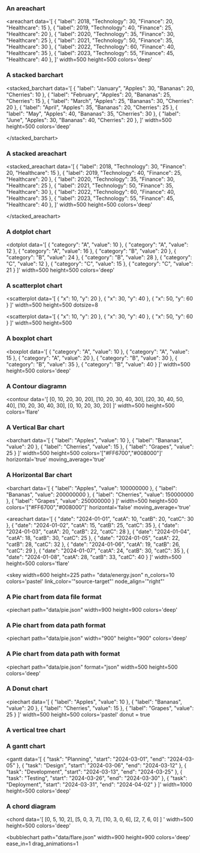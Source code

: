 
### An areachart 


<areachart
data='[
  { "label": 2018, "Technology": 30, "Finance": 20, "Healthcare": 15 },
  { "label": 2019, "Technology": 40, "Finance": 25, "Healthcare": 20 },
  { "label": 2020, "Technology": 35, "Finance": 30, "Healthcare": 25 },
  { "label": 2021, "Technology": 50, "Finance": 35, "Healthcare": 30 },
  { "label": 2022, "Technology": 60, "Finance": 40, "Healthcare": 35 },
  { "label": 2023, "Technology": 55, "Finance": 45, "Healthcare": 40 },
]'
  width=500
  height=500
  colors='deep'
>
</areachart>



### A stacked barchart 


<stacked_barchart
data='[
  { "label": "January",  "Apples": 30, "Bananas": 20, "Cherries": 10 },
  { "label": "February", "Apples": 20, "Bananas": 25, "Cherries": 15 },
  { "label": "March",    "Apples": 25, "Bananas": 30, "Cherries": 20 },
  { "label": "April",    "Apples": 35, "Bananas": 20, "Cherries": 25 },
  { "label": "May",      "Apples": 40, "Bananas": 35, "Cherries": 30 },
  { "label": "June",     "Apples": 30, "Bananas": 40, "Cherries": 20 },
]'
  width=500
  height=500
  colors='deep'
>
</stacked_barchart>





### A stacked areachart 


<stacked_areachart
data='[
  { "label": 2018, "Technology": 30, "Finance": 20, "Healthcare": 15 },
  { "label": 2019, "Technology": 40, "Finance": 25, "Healthcare": 20 },
  { "label": 2020, "Technology": 35, "Finance": 30, "Healthcare": 25 },
  { "label": 2021, "Technology": 50, "Finance": 35, "Healthcare": 30 },
  { "label": 2022, "Technology": 60, "Finance": 40, "Healthcare": 35 },
  { "label": 2023, "Technology": 55, "Finance": 45, "Healthcare": 40 },
]'
  width=500
  height=500
  colors='deep'
>
</stacked_areachart>




### A dotplot chart 


<dotplot
data='[
    { "category": "A", "value": 10 },
    { "category": "A", "value": 12 },
    { "category": "A", "value": 16 },
    { "category": "B", "value": 20 },
    { "category": "B", "value": 24 },
    { "category": "B", "value": 28 },
    { "category": "C", "value": 12 },
    { "category": "C", "value": 15 },
    { "category": "C", "value": 21 }
]'
     width=500
  height=500
  colors='deep'
>
</dotplot>




### A scatterplot chart 


<scatterplot
data='[
     { "x": 10, "y": 20 },
  { "x": 30, "y": 40 },
  { "x": 50, "y": 60 }
]'
     width=500
  height=500
  dotsize=8
>
</scatterplot>

<scatterplot
data='[
     { "x": 10, "y": 20 },
  { "x": 30, "y": 40 },
  { "x": 50, "y": 60 }
]'
    width=500
  height=500
>
</scatterplot>



### A boxplot chart 


<boxplot
data='[
   { "category": "A", "value": 10 },
  { "category": "A", "value": 15 },
  { "category": "A", "value": 20 },
  { "category": "B", "value": 30 },
  { "category": "B", "value": 35 },
  { "category": "B", "value": 40 }
]'
     width=500
  height=500
  colors='deep'
>
</boxplot>



### A Contour diagramn


<contour
data='[
  [0, 10, 20, 30, 20],
  [10, 20, 30, 40, 30],
  [20, 30, 40, 50, 40],
  [10, 20, 30, 40, 30],
  [0, 10, 20, 30, 20]
]'
   width=500
  height=500
  colors='flare'
>
</contour>


### A Vertical Bar chart



<barchart
  data='[
    { "label": "Apples", "value": 10 },
    { "label": "Bananas", "value": 20 },
    { "label": "Cherries", "value": 15 },
    { "label": "Grapes", "value": 25 }
  ]'
  width=500
  height=500
  colors='["#FF6700","#008000"]'
  horizontal='true'
  moving_average='true'
>
</barchart>




### A Horizontal Bar chart



<barchart
data='[
  { "label": "Apples", "value": 100000000 },
  { "label": "Bananas", "value": 200000000 },
  { "label": "Cherries", "value": 150000000 },
  { "label": "Grapes", "value": 250000000 }
]'
  width=500
  height=500
  colors='["#FF6700","#008000"]'
  horizontal='false'
  moving_average='true'
>
</barchart>




<areachart
data='[
  { "date": "2024-01-01", "catA": 10, "catB": 20, "catC": 30 },
  { "date": "2024-01-02", "catA": 15, "catB": 25, "catC": 35 },
  { "date": "2024-01-03", "catA": 20, "catB": 22, "catC": 28 },
  { "date": "2024-01-04", "catA": 18, "catB": 30, "catC": 25 },
  { "date": "2024-01-05", "catA": 22, "catB": 28, "catC": 32 },
  { "date": "2024-01-06", "catA": 19, "catB": 26, "catC": 29 },
  { "date": "2024-01-07", "catA": 24, "catB": 30, "catC": 35 },
  { "date": "2024-01-08", "catA": 28, "catB": 33, "catC": 40 }
]'
  width=500
  height=500
  colors='flare'
>
</areachart>


<skey
 path= "data/std_focus.json"
    link_color='"target"'
    colors='cc.glasbey'
    width=1000
  height=500>
</skey>



<skey
  width=600
  height=225
  path= "data/energy.json"
  n_colors=10
  colors='pastel'
  link_color='"source-target"'
  node_align='"right"'
>
</skey>



### A Pie chart from data file format


<piechart
  path="data/pie.json"
  width=900
  height=900
  colors='deep'
>
</piechart>



### A Pie chart from data path format


<piechart
  path="data/pie.json"
  width="900"
  height="900"
  colors='deep'
>
</piechart>



### A Pie chart from data path with format


<piechart
  path="data/pie.json"
  format="json"
  width=500
  height=500
  colors='deep'
>
</piechart>






### A Donut chart


<piechart
data='[
  { "label": "Apples", "value": 10 },
  { "label": "Bananas", "value": 20 },
  { "label": "Cherries", "value": 15 },
  { "label": "Grapes", "value": 25 }
]'
  width=500
  height=500
  colors='pastel'
  donut = true
>
</piechart>



### A vertical tree chart

<tree
    data='{
    "name": "root",
    "children": [
            { "name": "A", "value": 10 },
            { "name": "B", "value": 20 },
            { "name": "C", "children": [
                { "name": "C1", "value": 10 },
                { "name": "C2", "value": 5 },
                { "name": "C3", "value": 15 }
            ]},
            { "name": "D", "value": 40 }
        ]
    }
    '
    width=1000
  height=500
    colors='deep'
    vertical=True>
</tree>





### A gantt chart


<gantt
  data='[
    { "task": "Planning", "start": "2024-03-01", "end": "2024-03-05" },
    { "task": "Design", "start": "2024-03-06", "end": "2024-03-12" },
    { "task": "Development", "start": "2024-03-13", "end": "2024-03-25" },
    { "task": "Testing", "start": "2024-03-26", "end": "2024-03-30" },
    { "task": "Deployment", "start": "2024-03-31", "end": "2024-04-02" }
  ]'
  width=1000
  height=500
  colors='deep'
>
</gantt>



### A chord diagram 


<chord
data='[
  [0, 5, 10, 2],
  [5, 0, 3, 7],
  [10, 3, 0, 6],
  [2, 7, 6, 0]
]
'
  width=500
  height=500
  colors='deep'
>
</chord>




<bubblechart
  path="data/flare.json"
  width=900
  height=900
  colors='deep'
  ease_in=1
  drag_animations=1
>
</bubblechart>
